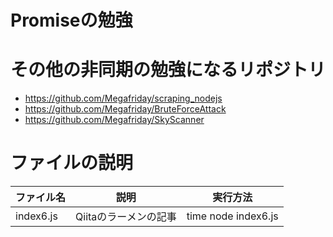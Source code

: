# Promiseの勉強

# その他の非同期の勉強になるリポジトリ
- https://github.com/Megafriday/scraping_nodejs
- https://github.com/Megafriday/BruteForceAttack
- https://github.com/Megafriday/SkyScanner

# ファイルの説明
|ファイル名|説明|実行方法
|-|-|-|
|index6.js|Qiitaのラーメンの記事|time node index6.js|